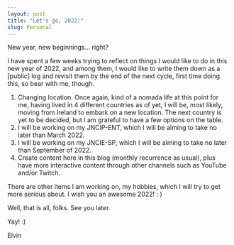 ```yaml
---
layout: post
title: "Let's go, 2022!" 
slug: Personal
---
```


New year, new beginnings… right?

I have spent a few weeks trying to reflect on things I would like to do in this new year of 2022, and among them, I would like to write them down as a [public] log and revisit them by the end of the next cycle, first time doing this, so bear with me, though.

1. Changing location. Once again, kind of a nomada life at this point for me, having lived in 4 different countries as of yet, I will be, most likely, moving from Ireland to embark on a new location. The next country is yet to be decided, but I am grateful to have a few options on the table.
2. I will be working on my JNCIP-ENT, which I will be aiming to take no later than March 2022.
3. I will be working on my JNCIE-SP, which I will be aiming to take no later than September of 2022.
4. Create content here in this blog (monthly recurrence as usual), plus have more interactive content through other channels such as YouTube and/or Twitch.

There are other items I am working on, my hobbies, which I will try to get more serious about. I wish you an awesome 2022! : )

Well, that is all, folks. See you later.

Yay! :)

Elvin
